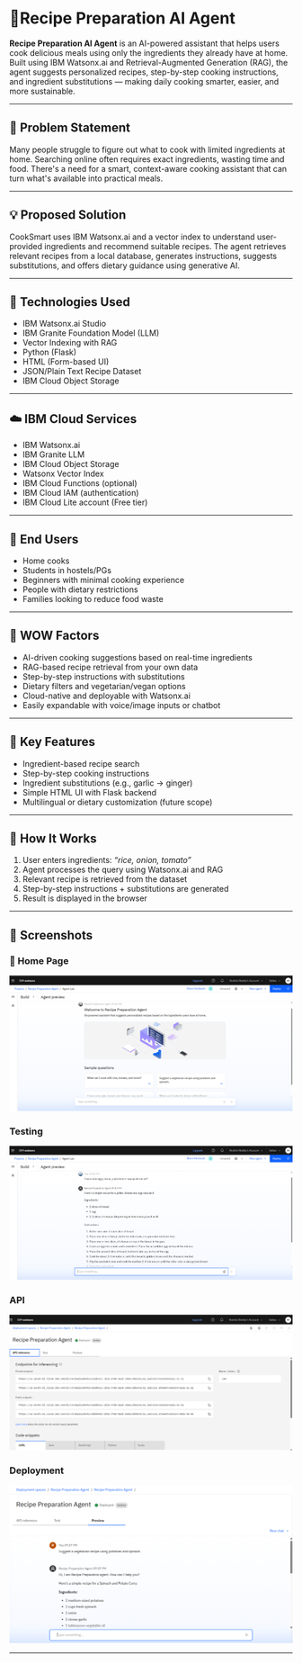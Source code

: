 # 🍳Recipe Preparation AI Agent

**Recipe Preparation AI Agent** is an AI-powered assistant that helps users cook delicious meals using only the ingredients they already have at home. Built using IBM Watsonx.ai and Retrieval-Augmented Generation (RAG), the agent suggests personalized recipes, step-by-step cooking instructions, and ingredient substitutions — making daily cooking smarter, easier, and more sustainable.

---

## 🧩 Problem Statement

Many people struggle to figure out what to cook with limited ingredients at home. Searching online often requires exact ingredients, wasting time and food. There's a need for a smart, context-aware cooking assistant that can turn what's available into practical meals.

---

## 💡 Proposed Solution

CookSmart uses IBM Watsonx.ai and a vector index to understand user-provided ingredients and recommend suitable recipes. The agent retrieves relevant recipes from a local database, generates instructions, suggests substitutions, and offers dietary guidance using generative AI.

---

## 🧠 Technologies Used

- IBM Watsonx.ai Studio
- IBM Granite Foundation Model (LLM)
- Vector Indexing with RAG
- Python (Flask)
- HTML (Form-based UI)
- JSON/Plain Text Recipe Dataset
- IBM Cloud Object Storage

---

## ☁️ IBM Cloud Services

- IBM Watsonx.ai
- IBM Granite LLM
- IBM Cloud Object Storage
- Watsonx Vector Index
- IBM Cloud Functions (optional)
- IBM Cloud IAM (authentication)
- IBM Cloud Lite account (Free tier)

---

## 👥 End Users

- Home cooks  
- Students in hostels/PGs  
- Beginners with minimal cooking experience  
- People with dietary restrictions  
- Families looking to reduce food waste

---

## 🌟 WOW Factors

- AI-driven cooking suggestions based on real-time ingredients
- RAG-based recipe retrieval from your own data
- Step-by-step instructions with substitutions
- Dietary filters and vegetarian/vegan options
- Cloud-native and deployable with Watsonx.ai
- Easily expandable with voice/image inputs or chatbot

---

## 🧪 Key Features

- Ingredient-based recipe search
- Step-by-step cooking instructions
- Ingredient substitutions (e.g., garlic → ginger)
- Simple HTML UI with Flask backend
- Multilingual or dietary customization (future scope)

---

## 🚀 How It Works

1. User enters ingredients: _“rice, onion, tomato”_
2. Agent processes the query using Watsonx.ai and RAG
3. Relevant recipe is retrieved from the dataset
4. Step-by-step instructions + substitutions are generated
5. Result is displayed in the browser

---

## 📸 Screenshots

### 🧾 Home Page
![Homepage](homepage.png)

### Testing
![Testing](testing.png)

### API
![Agent Responding](api.png)

### Deployment
![Deployment](deployment.png)

---

